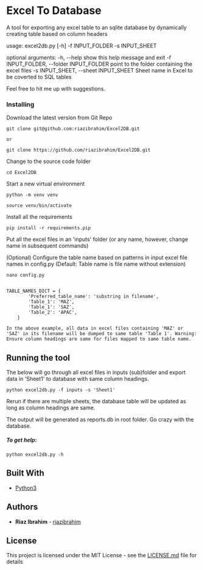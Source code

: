 # Excel To Database

A tool for exporting any excel table to an sqlite database by dynamically creating table based on column headers

usage: excel2db.py [-h] -f INPUT_FOLDER -s INPUT_SHEET

optional arguments:
  -h, --help            show this help message and exit
  -f INPUT_FOLDER, --folder INPUT_FOLDER
                        point to the folder containing the excel files
  -s INPUT_SHEET, --sheet INPUT_SHEET
                        Sheet name in Excel to be coverted to SQL tables




Feel free to hit me up with suggestions.


### Installing

Download the latest version from Git Repo

```
git clone git@github.com:riazibrahim/Excel2DB.git

or

git clone https://github.com/riazibrahim/Excel2DB.git
```

Change to the source code folder

```
cd Excel2DB
```
Start a new virtual environment

```
python -m venv venv

source venv/bin/activate
```

Install all the requirements

```
pip install -r requirements.pip
```

Put all the excel files in an 'inputs' folder (or any name, however, change name in subsequent commands)

(Optional) Configure the table name based on patterns in input excel file names in config.py (Default: Table name is file name without extension)

```
nano config.py


TABLE_NAMES_DICT = {
        'Preferred_table_name': 'substring in filename',
        'Table_1': 'MAZ',
        'Table_1': 'SAZ',
        'Table_2': 'APAC',
    }

In the above example, all data in excel files containing 'MAZ' or 'SAZ' in its filename will be dumped to same table 'Table 1'. Warning: Ensure column headings are same for files mapped to same table name.
```

## Running the tool

The below will go through all excel files in inputs (sub)folder and export data in 'Sheet1' to database with same column headings.

```
python excel2db.py -f inputs -s 'Sheet1'
```
Rerun if there are multiple sheets, the database table will be updated as long as column headings are same.

The output will be generated as reports.db in root folder. Go crazy with the database.

##### To get help:
```
python excel2db.py -h
```


## Built With

* [Python3](https://www.python.org/download/releases/3.0/)


## Authors

* **Riaz Ibrahim** - [riazibrahim](https://github.com/https://github.com/riazibrahim/)

## License

This project is licensed under the MIT License - see the [LICENSE.md](LICENSE) file for details
